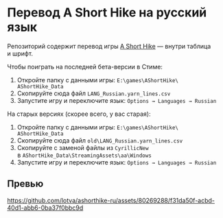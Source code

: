 # Перевод A Short Hike на русский язык

Репозиторий содержит перевод игры [A Short Hike](https://ashorthike.com) — внутри таблица и шрифт.

Чтобы поиграть на последней бета-версии в Стиме:
1. Откройте папку с данными игры: `E:\games\AShortHike\​​AShortHike_Data`
2. Скопируйте сюда файл `LANG_Russian.yarn_lines.csv`
3. Запустите игру и переключите язык: `Options → Languages → Russian`

На старых версиях (скорее всего, у вас старая):
1. Откройте папку с данными игры: `E:\games\AShortHike\​AShortHike_Data`
2. Скопируйте сюда файл `old\LANG_Russian.yarn_lines.csv`
3. Скопируйте с заменой файлы из `CyrillicNew` в `AShortHike_Data\StreamingAssets\​aa\​Windows`
4. Запустите игру и переключите язык: `Options → Languages → Russian`

## Превью

https://github.com/lotva/ashorthike-ru/assets/80269288/f31da50f-acbd-40d1-abb6-0ba37f0bbc9d

